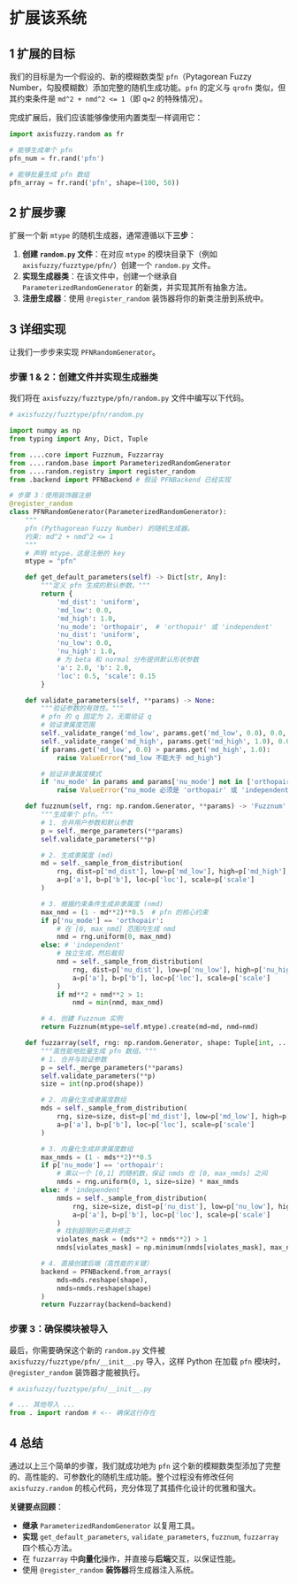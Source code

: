 # 扩展该系统

## 1 扩展的目标
我们的目标是为一个假设的、新的模糊数类型 `pfn`（Pytagorean Fuzzy Number，勾股模糊数）添加完整的随机生成功能。`pfn` 的定义与 `qrofn` 类似，但其约束条件是 `md^2 + nmd^2 <= 1`（即 `q=2` 的特殊情况）。

完成扩展后，我们应该能够像使用内置类型一样调用它：
```python
import axisfuzzy.random as fr

# 能够生成单个 pfn
pfn_num = fr.rand('pfn')

# 能够批量生成 pfn 数组
pfn_array = fr.rand('pfn', shape=(100, 50))
```

## 2 扩展步骤
扩展一个新 `mtype` 的随机生成器，通常遵循以下**三步**：

1.  **创建 `random.py` 文件**：在对应 `mtype` 的模块目录下（例如 `axisfuzzy/fuzztype/pfn/`）创建一个 `random.py` 文件。
2.  **实现生成器类**：在该文件中，创建一个继承自 `ParameterizedRandomGenerator` 的新类，并实现其所有抽象方法。
3.  **注册生成器**：使用 `@register_random` 装饰器将你的新类注册到系统中。

## 3 详细实现
让我们一步步来实现 `PFNRandomGenerator`。

### 步骤 1 & 2：创建文件并实现生成器类

我们将在 `axisfuzzy/fuzztype/pfn/random.py` 文件中编写以下代码。

```python
# axisfuzzy/fuzztype/pfn/random.py

import numpy as np
from typing import Any, Dict, Tuple

from ....core import Fuzznum, Fuzzarray
from ....random.base import ParameterizedRandomGenerator
from ....random.registry import register_random
from .backend import PFNBackend # 假设 PFNBackend 已经实现

# 步骤 3：使用装饰器注册
@register_random
class PFNRandomGenerator(ParameterizedRandomGenerator):
    """
    pfn (Pythagorean Fuzzy Number) 的随机生成器。
    约束: md^2 + nmd^2 <= 1
    """
    # 声明 mtype，这是注册的 key
    mtype = "pfn"

    def get_default_parameters(self) -> Dict[str, Any]:
        """定义 pfn 生成的默认参数。"""
        return {
            'md_dist': 'uniform',
            'md_low': 0.0,
            'md_high': 1.0,
            'nu_mode': 'orthopair',  # 'orthopair' 或 'independent'
            'nu_dist': 'uniform',
            'nu_low': 0.0,
            'nu_high': 1.0,
            # 为 beta 和 normal 分布提供默认形状参数
            'a': 2.0, 'b': 2.0,
            'loc': 0.5, 'scale': 0.15
        }

    def validate_parameters(self, **params) -> None:
        """验证参数的有效性。"""
        # pfn 的 q 固定为 2，无需验证 q
        # 验证隶属度范围
        self._validate_range('md_low', params.get('md_low', 0.0), 0.0, 1.0)
        self._validate_range('md_high', params.get('md_high', 1.0), 0.0, 1.0)
        if params.get('md_low', 0.0) > params.get('md_high', 1.0):
            raise ValueError("md_low 不能大于 md_high")

        # 验证非隶属度模式
        if 'nu_mode' in params and params['nu_mode'] not in ['orthopair', 'independent']:
            raise ValueError("nu_mode 必须是 'orthopair' 或 'independent'")

    def fuzznum(self, rng: np.random.Generator, **params) -> 'Fuzznum':
        """生成单个 pfn。"""
        # 1. 合并用户参数和默认参数
        p = self._merge_parameters(**params)
        self.validate_parameters(**p)

        # 2. 生成隶属度 (md)
        md = self._sample_from_distribution(
            rng, dist=p['md_dist'], low=p['md_low'], high=p['md_high'],
            a=p['a'], b=p['b'], loc=p['loc'], scale=p['scale']
        )

        # 3. 根据约束条件生成非隶属度 (nmd)
        max_nmd = (1 - md**2)**0.5  # pfn 的核心约束
        if p['nu_mode'] == 'orthopair':
            # 在 [0, max_nmd] 范围内生成 nmd
            nmd = rng.uniform(0, max_nmd)
        else: # 'independent'
            # 独立生成，然后裁剪
            nmd = self._sample_from_distribution(
                rng, dist=p['nu_dist'], low=p['nu_low'], high=p['nu_high'],
                a=p['a'], b=p['b'], loc=p['loc'], scale=p['scale']
            )
            if md**2 + nmd**2 > 1:
                nmd = min(nmd, max_nmd)

        # 4. 创建 Fuzznum 实例
        return Fuzznum(mtype=self.mtype).create(md=md, nmd=nmd)

    def fuzzarray(self, rng: np.random.Generator, shape: Tuple[int, ...], **params) -> 'Fuzzarray':
        """高性能地批量生成 pfn 数组。"""
        # 1. 合并与验证参数
        p = self._merge_parameters(**params)
        self.validate_parameters(**p)
        size = int(np.prod(shape))

        # 2. 向量化生成隶属度数组
        mds = self._sample_from_distribution(
            rng, size=size, dist=p['md_dist'], low=p['md_low'], high=p['md_high'],
            a=p['a'], b=p['b'], loc=p['loc'], scale=p['scale']
        )

        # 3. 向量化生成非隶属度数组
        max_nmds = (1 - mds**2)**0.5
        if p['nu_mode'] == 'orthopair':
            # 乘以一个 [0,1] 的随机数，保证 nmds 在 [0, max_nmds] 之间
            nmds = rng.uniform(0, 1, size=size) * max_nmds
        else: # 'independent'
            nmds = self._sample_from_distribution(
                rng, size=size, dist=p['nu_dist'], low=p['nu_low'], high=p['nu_high'],
                a=p['a'], b=p['b'], loc=p['loc'], scale=p['scale']
            )
            # 找到超限的元素并修正
            violates_mask = (mds**2 + nmds**2) > 1
            nmds[violates_mask] = np.minimum(nmds[violates_mask], max_nmds[violates_mask])

        # 4. 直接创建后端（高性能的关键）
        backend = PFNBackend.from_arrays(
            mds=mds.reshape(shape),
            nmds=nmds.reshape(shape)
        )
        return Fuzzarray(backend=backend)
```

### 步骤 3：确保模块被导入
最后，你需要确保这个新的 `random.py` 文件被 `axisfuzzy/fuzztype/pfn/__init__.py` 导入，这样 Python 在加载 `pfn` 模块时，`@register_random` 装饰器才能被执行。

```python
# axisfuzzy/fuzztype/pfn/__init__.py

# ... 其他导入 ...
from . import random # <-- 确保这行存在
```

## 4 总结
通过以上三个简单的步骤，我们就成功地为 `pfn` 这个新的模糊数类型添加了完整的、高性能的、可参数化的随机生成功能。整个过程没有修改任何 `axisfuzzy.random` 的核心代码，充分体现了其插件化设计的优雅和强大。

**关键要点回顾**：
-   **继承** `ParameterizedRandomGenerator` 以复用工具。
-   **实现** `get_default_parameters`, `validate_parameters`, `fuzznum`, `fuzzarray` 四个核心方法。
-   在 `fuzzarray` 中**向量化**操作，并直接与**后端**交互，以保证性能。
-   使用 `@register_random` **装饰器**将生成器注入系统。

